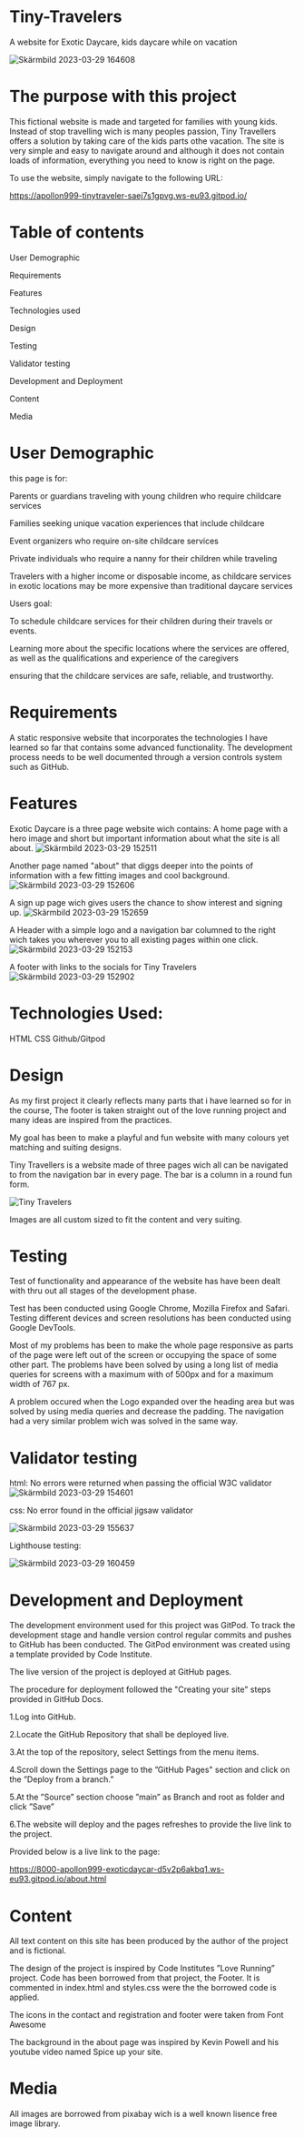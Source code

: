 # Tiny-Travelers
A website for Exotic Daycare, kids daycare while on vacation

![Skärmbild 2023-03-29 164608](https://user-images.githubusercontent.com/118939854/228576859-cf4b4423-0a9c-481a-8af0-7bab91cffa7a.png)


# The purpose with this project
This fictional website is made and targeted for families with young kids. Instead of stop travelling wich is many peoples passion, Tiny Travellers offers a solution by taking care of the kids parts othe vacation.
The site is very simple and easy to navigate around and although it does not contain loads of information, everything you need to know is right on the page.

To use the website, simply navigate to the following URL:

https://apollon999-tinytraveler-saej7s1gpvg.ws-eu93.gitpod.io/

# Table of contents

User Demographic

Requirements

Features

Technologies used

Design

Testing

Validator testing

Development and Deployment

Content

Media

# User Demographic

this page is for:

Parents or guardians traveling with young children who require childcare services

Families seeking unique vacation experiences that include childcare

Event organizers who require on-site childcare services

Private individuals who require a nanny for their children while traveling

Travelers with a higher income or disposable income, as childcare services in exotic locations may be more expensive than traditional daycare services

Users goal:

To schedule childcare services for their children during their travels or events.

Learning more about the specific locations where the services are offered, as well as the qualifications and experience of the caregivers

ensuring that the childcare services are safe, reliable, and trustworthy.

# Requirements
A static responsive website that incorporates the technologies I have learned so far that contains some advanced functionality. The development process needs to be well documented through a version controls system such as GitHub.

# Features

Exotic Daycare is a three page website wich contains:
A home page with a hero image and short but important information about what the site is all about.
![Skärmbild 2023-03-29 152511](https://user-images.githubusercontent.com/118939854/228552517-6a8a0b4c-9c0f-4319-912e-233cc4e0cd57.png)

Another page named "about" that diggs deeper into the points of information with a few fitting images and cool background.
![Skärmbild 2023-03-29 152606](https://user-images.githubusercontent.com/118939854/228552802-cb8c5994-bdc9-4515-9ac7-05b26badcba8.png)


A sign up page wich gives users the chance to show interest and signing up.
![Skärmbild 2023-03-29 152659](https://user-images.githubusercontent.com/118939854/228553048-a8f5e063-7f84-448e-a1a3-7e881d13fd5e.png)


A Header with a simple logo and a navigation bar columned to the right wich takes you wherever you to all existing pages within one click.
![Skärmbild 2023-03-29 152153](https://user-images.githubusercontent.com/118939854/228551637-6288ede8-407f-4152-8108-40b2c3de2ef9.png)

A footer with links to the socials for Tiny Travelers
![Skärmbild 2023-03-29 152902](https://user-images.githubusercontent.com/118939854/228553576-818d8475-8851-4455-9609-7c5d11773c48.png)



# Technologies Used:

HTML
CSS
Github/Gitpod

# Design 

As my first project it clearly reflects many parts that i have learned so for in the course, The footer is taken straight out of the love running project and many ideas are inspired from the practices.

My goal has been to make a playful and fun website with many colours yet matching and suiting designs.

Tiny Travellers is a website made of three pages wich all can be navigated to from the navigation bar in every page. The bar is a column in a round fun form.

![Tiny Travelers](https://user-images.githubusercontent.com/118939854/228549568-2e293ddc-0ae4-4116-9e2e-b570cd27c171.png)

Images are all custom sized to fit the content and very suiting.

# Testing 

Test of functionality and appearance of the website has have been dealt with thru out all stages of the development phase.

Test has been conducted using Google Chrome, Mozilla Firefox and Safari. Testing different devices and screen resolutions has been conducted using Google DevTools.

Most of my problems has been to make the whole page responsive as parts of the page were left out of the screen or occupying the space of some other part.
The problems have been solved by using a long list of media queries for screens with a maximum with of 500px and for a maximum width of 767 px. 

A problem occured when the Logo expanded over the heading area but was solved by using media queries and decrease the padding.
The navigation had a very similar problem wich was solved in the same way.

# Validator testing
html: No errors were returned when passing the official W3C validator
![Skärmbild 2023-03-29 154601](https://user-images.githubusercontent.com/118939854/228558419-8133e711-5b1d-4d01-99c0-0cc866241321.png)


css: No error found in the official jigsaw validator


![Skärmbild 2023-03-29 155637](https://user-images.githubusercontent.com/118939854/228561703-8373ae02-eba6-40e2-89a1-d6157ac839d9.png)


Lighthouse testing:


![Skärmbild 2023-03-29 160459](https://user-images.githubusercontent.com/118939854/228564019-d91a32fa-0ee2-49d0-8b2d-ed3956b3de5b.png)


# Development and Deployment
The development environment used for this project was GitPod. To track the development stage and handle version control regular commits and pushes to GitHub has been conducted. The GitPod environment was created using a template provided by Code Institute.

The live version of the project is deployed at GitHub pages.

The procedure for deployment followed the "Creating your site" steps provided in GitHub Docs.

1.Log into GitHub.

2.Locate the GitHub Repository that shall be deployed live.

3.At the top of the repository, select Settings from the menu items.

4.Scroll down the Settings page to the ”GitHub Pages" section and click on the ”Deploy from a branch.”

5.At the ”Source” section choose ”main” as Branch and root as folder and click ”Save”

6.The website will deploy and the pages refreshes to provide the live link to the project.

Provided below is a live link to the page:

https://8000-apollon999-exoticdaycar-d5v2p6akbq1.ws-eu93.gitpod.io/about.html 

# Content

All text content on this site has been produced by the author of the project and is fictional.

The design of the project is inspired by Code Institutes ”Love Running” project. Code has been borrowed from that project, the Footer. It is commented in index.html and styles.css were the the borrowed code is applied.

The icons in the contact and registration and footer were taken from Font Awesome

The background in the about page was inspired by Kevin Powell and his youtube video named Spice up your site.

# Media 

All images are borrowed from pixabay wich is a well known lisence free image library.




